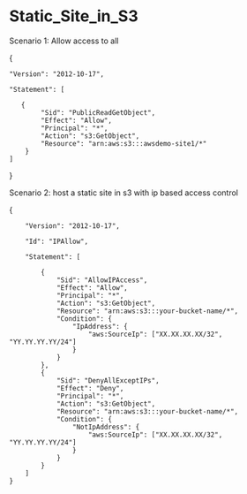 # Static_Site_in_S3
Scenario 1: Allow access to all

{

    "Version": "2012-10-17",
    
    "Statement": [

       {
            "Sid": "PublicReadGetObject",
            "Effect": "Allow",
            "Principal": "*",
            "Action": "s3:GetObject",
            "Resource": "arn:aws:s3:::awsdemo-site1/*"
        }
    ]
}


Scenario 2:
host a static site in s3 with ip based access control

{

        "Version": "2012-10-17",

        "Id": "IPAllow",
        
        "Statement": [
        
            {
                "Sid": "AllowIPAccess",
                "Effect": "Allow",
                "Principal": "*",
                "Action": "s3:GetObject",
                "Resource": "arn:aws:s3:::your-bucket-name/*",
                "Condition": {
                    "IpAddress": {
                        "aws:SourceIp": ["XX.XX.XX.XX/32", "YY.YY.YY.YY/24"]
                    }
                }
            },
            {
                "Sid": "DenyAllExceptIPs",
                "Effect": "Deny",
                "Principal": "*",
                "Action": "s3:GetObject",
                "Resource": "arn:aws:s3:::your-bucket-name/*",
                "Condition": {
                    "NotIpAddress": {
                        "aws:SourceIp": ["XX.XX.XX.XX/32", "YY.YY.YY.YY/24"]
                    }
                }
            }
        ]
    }
